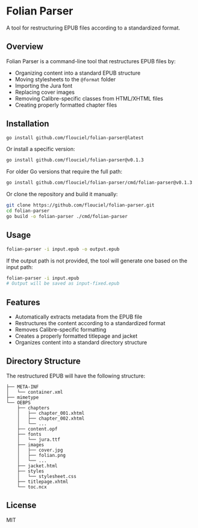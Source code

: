 # Folian Parser

A tool for restructuring EPUB files according to a standardized format.

## Overview

Folian Parser is a command-line tool that restructures EPUB files by:

- Organizing content into a standard EPUB structure
- Moving stylesheets to the `@format` folder
- Importing the Jura font
- Replacing cover images
- Removing Calibre-specific classes from HTML/XHTML files
- Creating properly formatted chapter files

## Installation

```bash
go install github.com/flouciel/folian-parser@latest
```

Or install a specific version:

```bash
go install github.com/flouciel/folian-parser@v0.1.3
```

For older Go versions that require the full path:

```bash
go install github.com/flouciel/folian-parser/cmd/folian-parser@v0.1.3
```

Or clone the repository and build it manually:

```bash
git clone https://github.com/flouciel/folian-parser.git
cd folian-parser
go build -o folian-parser ./cmd/folian-parser
```

## Usage

```bash
folian-parser -i input.epub -o output.epub
```

If the output path is not provided, the tool will generate one based on the input path:

```bash
folian-parser -i input.epub
# Output will be saved as input-fixed.epub
```

## Features

- Automatically extracts metadata from the EPUB file
- Restructures the content according to a standardized format
- Removes Calibre-specific formatting
- Creates a properly formatted titlepage and jacket
- Organizes content into a standard directory structure

## Directory Structure

The restructured EPUB will have the following structure:

```
├── META-INF
│   └── container.xml
├── mimetype
└── OEBPS
    ├── chapters
    │   ├── chapter_001.xhtml
    │   ├── chapter_002.xhtml
    │   └── ...
    ├── content.opf
    ├── fonts
    │   └── jura.ttf
    ├── images
    │   ├── cover.jpg
    │   ├── folian.png
    │   └── ...
    ├── jacket.html
    ├── styles
    │   └── stylesheet.css
    ├── titlepage.xhtml
    └── toc.ncx
```

## License

MIT
